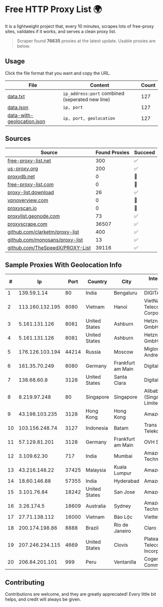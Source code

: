 
# Free HTTP Proxy List 🌍

It is a lightweight project that, every 10 minutes, scrapes lots of free-proxy sites, validates if it works, and serves a clean proxy list.


> Scraper found **76635** proxies at the latest update. Usable proxies are below.

## Usage

Click the file format that you want and copy the URL.


|File|Content|Count|
|----|-------|-----|
|[data.txt](https://raw.githubusercontent.com/themiralay/Proxy-List-World/master/data.txt)|`ip_address:port` combined (seperated new line)|127|
|[data.json](https://raw.githubusercontent.com/themiralay/Proxy-List-World/master/data.json)|`ip, port`|127|
|[data-with-geolocation.json](https://raw.githubusercontent.com/themiralay/Proxy-List-World/master/data-with-geolocation.json)|`ip, port, geolocation`|127|

## Sources

|Source|Found Proxies|Succeed|
|------|-------------|-------|
|[free-proxy-list.net](https://free-proxy-list.net)|300|✅|
|[us-proxy.org](https://www.us-proxy.org)|200|✅|
|[proxydb.net](http://proxydb.net)|0|🚫|
|[free-proxy-list.com](https://free-proxy-list.com/?page=&port=&type%5B%5D=http&type%5B%5D=https&up_time=0&search=Search)|0|🚫|
|[proxy-list.download](https://www.proxy-list.download/HTTP)|26|✅|
|[vpnoverview.com](https://vpnoverview.com/privacy/anonymous-browsing/free-proxy-servers)|0|🚫|
|[proxyscan.io](https://www.proxyscan.io)|0|🚫|
|[proxylist.geonode.com](https://proxylist.geonode.com/api/proxy-list?limit=300&page=1&sort_by=lastChecked&sort_type=desc&protocols=http,https)|73|✅|
|[proxyscrape.com](https://api.proxyscrape.com/v2/?request=displayproxies&protocol=http&timeout=10000&country=all&ssl=all&anonymity=all)|36507|✅|
|[github.com/clarketm/proxy-list](https://raw.githubusercontent.com/clarketm/proxy-list/master/proxy-list-raw.txt)|400|✅|
|[github.com/monosans/proxy-list](https://raw.githubusercontent.com/monosans/proxy-list/main/proxies/http.txt)|13|✅|
|[github.com/TheSpeedX/PROXY-List](https://raw.githubusercontent.com/TheSpeedX/PROXY-List/master/http.txt)|39116|✅|


## Sample Proxies With Geolocation Info

|#|Ip|Port|Country|City|Internet Service Provider|
|-|--|----|-------|----|-------------------------|
|1|139.59.1.14|80|India|Bengaluru|DIGITALOCEAN|
|2|113.160.132.195|8080|Vietnam|Hanoi|VietNam Post and Telecom Corporation|
|3|5.161.131.126|8081|United States|Ashburn|Hetzner Online GmbH|
|4|5.161.131.126|8081|United States|Ashburn|Hetzner Online GmbH|
|5|176.126.103.194|44214|Russia|Moscow|Miglovets Egor Andreevich|
|6|161.35.70.249|8080|Germany|Frankfurt am Main|DigitalOcean, LLC|
|7|138.68.60.8|3128|United States|Santa Clara|DigitalOcean, LLC|
|8|8.219.97.248|80|Singapore|Singapore|Alibaba Cloud (Singapore) Private Limited|
|9|43.198.103.235|3128|Hong Kong|Hong Kong|Amazon.com, Inc.|
|10|103.156.248.74|3127|Indonesia|Batam|Trans Media Telekomunikasi|
|11|57.129.81.201|3128|Germany|Frankfurt am Main|OVH SAS|
|12|3.109.62.30|717|India|Mumbai|Amazon Technologies Inc.|
|13|43.216.148.22|37425|Malaysia|Kuala Lumpur|Amazon.com, Inc.|
|14|18.60.146.88|57355|India|Hyderabad|Amazon.com, Inc.|
|15|3.101.76.84|18242|United States|San Jose|Amazon.com, Inc.|
|16|3.26.174.5|18609|Australia|Sydney|Amazon Technologies Inc.|
|17|27.71.138.112|16000|Vietnam|Bảo Lộc|Viettel Group|
|18|200.174.198.86|8888|Brazil|Rio de Janeiro|Claro S.A|
|19|207.246.234.115|4669|United States|Clovis|Plateau Telecommunications Incorporated|
|20|206.84.201.101|999|Peru|Ventanilla|Cogent Communications|



## Contributing

Contributions are welcome, and they are greatly appreciated! Every
little bit helps, and credit will always be given.

